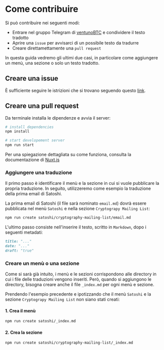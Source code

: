 # Come contribuire

Si può contribuire nei seguenti modi:
- Entrare nel gruppo Telegram di [ventunoBTC](https://t.me/ventunobtc) e condividere il testo tradotto
- Aprire una `issue` per avvisarci di un possibile testo da tradurre
- Creare direttamettamente una `pull request`

In questa guida vedremo gli ultimi due casi, in particolare come aggiungere un menù, una sezione o solo un testo tradotto.

## Creare una issue

È sufficiente seguire le istrizioni che si trovano seguendo questo [link](https://ventuno.space/listing-requirements).

## Creare una pull request

Da terminale installa le dipendenze e avvia il server:

```bash
# install dependencies
npm install
```
```bash
# start developement server
npm run start
```

Per una spiegazione dettagliata su come funziona, consulta la documentazione di [Nuxt.js](https://nuxtjs.org/)

### Aggiungere una traduzione

Il primo passo è identificare il menù e la sezione in cui si vuole pubblicare la propria traduzione. In seguito, utilizzeremo come esempio la traduzione della prima email di Satoshi.

La prima email di Satoshi (il file sarà nominato `email.md`) dovrà essere pubblicata nel menù `Satoshi` e nella sezione `Cryptograpy Mailing List`:

```bash
npm run create satoshi/cryptography-mailing-list/email.md
```

L'ultimo passo consiste nell'inserire il testo, scritto in `Markdown`, dopo i seguenti metadati:

```markdown
title: "..."
date: "..."
draft: "true"
```

### Creare un menù o una sezione

Come si sarà già intuito, i menù e le sezioni corrispondono alle directory in cui i file delle traduzioni vengono inseriti. Però, quando si aggiungono le directory, bisogna creare anche il file `_index.md` per ogni menù e sezione.

Prendendo l'esempio precedente e ipotizzando che il menù `Satoshi` e la sezione `Cryptograpy Mailing List` non siano stati creati:

#### 1. Crea il menù

```bash
npm run create satoshi/_index.md
```

#### 2. Crea la sezione

```bash
npm run create satoshi/cryptography-mailing-list/_index.md
```